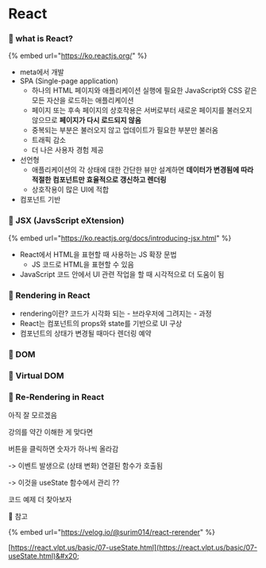 # React

### 🔳 what is React?

{% embed url="https://ko.reactjs.org/" %}

* meta에서 개발
* SPA (Single-page application)
  * 하나의 HTML 페이지와 애플리케이션 실행에 필요한 JavaScript와 CSS 같은 모든 자산을 로드하는 애플리케이션
  * 페이지 또는 후속 페이지의 상호작용은 서버로부터 새로운 페이지를 불러오지 않으므로 **페이지가 다시 로드되지 않음**
  * 중복되는 부분은 불러오지 않고 업데이트가 필요한 부분만 불러옴
  * 트래픽 감소
  * 더 나은 사용자 경험 제공
* 선언형
  * 애플리케이션의 각 상태에 대한 간단한 뷰만 설계하면 **데이터가 변경됨에 따라 적절한 컴포넌트만 효율적으로 갱신하고 렌더링**
  * 상호작용이 많은 UI에 적합
* 컴포넌트 기반



### 🔳 JSX (JavsScript eXtension)

{% embed url="https://ko.reactjs.org/docs/introducing-jsx.html" %}

* React에서 HTML을 표현할 때 사용하는 JS 확장 문법
  * JS 코드로 HTML을 표현할 수 있음
* JavaScript 코드 안에서 UI 관련 작업을 할 때 시각적으로 더 도움이 됨



### 🔳 Rendering in React

* rendering이란? 코드가 시각화 되는 - 브라우저에 그려지는 - 과정
* React는 컴포넌트의 props와 state를 기반으로 UI 구상
* 컴포넌트의 상태가 변경될 때마다 렌더링 예약



### 🔳 DOM



### 🔳 Virtual DOM



### 🔳 Re-Rendering in React

아직 잘 모르겠음

강의를 약간 이해한 게 맞다면

버튼을 클릭하면 숫자가 하나씩 올라감

\-> 이벤트 발생으로 (상태 변화) 연결된 함수가 호출됨

\-> 이것을 useState 함수에서 관리 ??

코드 예제 더 찾아보자

🔗 참고

{% embed url="https://velog.io/@surim014/react-rerender" %}

[https://react.vlpt.us/basic/07-useState.html](https://react.vlpt.us/basic/07-useState.html)&#x20;






